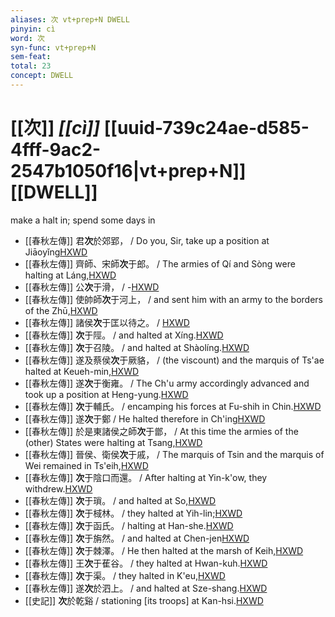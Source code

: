 ```yaml
---
aliases: 次 vt+prep+N DWELL
pinyin: cì
word: 次
syn-func: vt+prep+N
sem-feat: 
total: 23
concept: DWELL 
---
```

# [[次]] *[[cì]]*  [[uuid-739c24ae-d585-4fff-9ac2-2547b1050f16|vt+prep+N]] [[DWELL]]
make a halt in; spend some days in
 - [[春秋左傳]] 君**次**於郊郢， / Do you, Sir, take up a position at Jiāoyǐng[HXWD](https://hxwd.org/textview.html?location=KR1e0001_tls_002-168a.10)
 - [[春秋左傳]] 齊師、宋師**次**于郎。 / The armies of Qí and Sòng were halting at Láng,[HXWD](https://hxwd.org/textview.html?location=KR1e0001_tls_003-116a.3)
 - [[春秋左傳]] 公**次**于滑， / -[HXWD](https://hxwd.org/textview.html?location=KR1e0001_tls_003-32a.3)
 - [[春秋左傳]] 使帥師**次**于河上， / and sent him with an army to the borders of the Zhū,[HXWD](https://hxwd.org/textview.html?location=KR1e0001_tls_004-35a.3)
 - [[春秋左傳]] 諸侯**次**于匡以待之。 / [HXWD](https://hxwd.org/textview.html?location=KR1e0001_tls_005-232a.1)
 - [[春秋左傳]] **次**于陘。 / and halted at Xíng.[HXWD](https://hxwd.org/textview.html?location=KR1e0001_tls_005-59a.1)
 - [[春秋左傳]] **次**于召陵。 / and halted at Shàolíng.[HXWD](https://hxwd.org/textview.html?location=KR1e0001_tls_005-60a.1)
 - [[春秋左傳]] 遂及蔡侯**次**于厥貉， / (the viscount) and the marquis of Ts'ae halted at Keueh-min,[HXWD](https://hxwd.org/textview.html?location=KR1e0001_tls_006-204a.4)
 - [[春秋左傳]] 遂**次**于衡雍。 / The Ch'u army accordingly advanced and took up a position at Heng-yung.[HXWD](https://hxwd.org/textview.html?location=KR1e0001_tls_007-245a.4)
 - [[春秋左傳]] **次**于輔氏。 / encamping his forces at Fu-shih in Chin.[HXWD](https://hxwd.org/textview.html?location=KR1e0001_tls_007-296a.4)
 - [[春秋左傳]] 遂**次**于鄭 / He halted therefore in Ch'ing[HXWD](https://hxwd.org/textview.html?location=KR1e0001_tls_007-39a.6)
 - [[春秋左傳]] 於是東諸侯之師**次**于鄫， / At this time the armies of the (other) States were halting at Tsang,[HXWD](https://hxwd.org/textview.html?location=KR1e0001_tls_009-13a.6)
 - [[春秋左傳]] 晉侯、衛侯**次**于戚， / The marquis of Tsin and the marquis of Wei remained in Ts'eih,[HXWD](https://hxwd.org/textview.html?location=KR1e0001_tls_009-13a.9)
 - [[春秋左傳]] **次**于陰口而還。 / After halting at Yin-k'ow, they withdrew.[HXWD](https://hxwd.org/textview.html?location=KR1e0001_tls_009-203a.9)
 - [[春秋左傳]] **次**于瑣。 / and halted at So,[HXWD](https://hxwd.org/textview.html?location=KR1e0001_tls_009-261a.17)
 - [[春秋左傳]] **次**于棫林。 / they halted at Yih-lin;[HXWD](https://hxwd.org/textview.html?location=KR1e0001_tls_009-373a.3)
 - [[春秋左傳]] **次**于函氏。 / halting at Han-she.[HXWD](https://hxwd.org/textview.html?location=KR1e0001_tls_009-374a.1)
 - [[春秋左傳]] **次**于旃然。 / and halted at Chen-jen[HXWD](https://hxwd.org/textview.html?location=KR1e0001_tls_009-415a.6)
 - [[春秋左傳]] **次**于棘澤。 / He then halted at the marsh of Keih,[HXWD](https://hxwd.org/textview.html?location=KR1e0001_tls_009-580a.5)
 - [[春秋左傳]] 王**次**于萑谷。 / they halted at Hwan-kuh.[HXWD](https://hxwd.org/textview.html?location=KR1e0001_tls_010-633a.10)
 - [[春秋左傳]] **次**于渠。 / they halted in K'eu,[HXWD](https://hxwd.org/textview.html?location=KR1e0001_tls_010-633a.5)
 - [[春秋左傳]] 遂**次**於泗上。 / and halted at Sze-shang.[HXWD](https://hxwd.org/textview.html?location=KR1e0001_tls_012-132a.40)
 - [[史記]] **次**於乾谿
                     / stationing [its troops] at Kan-hsi.[HXWD](https://hxwd.org/textview.html?location=KR2a0001_tls_031-16a.15)